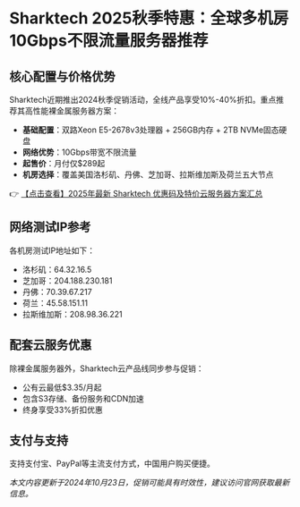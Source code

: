 # Sharktech 2025秋季特惠：全球多机房10Gbps不限流量服务器推荐

## 核心配置与价格优势
Sharktech近期推出2024秋季促销活动，全线产品享受10%-40%折扣。重点推荐其高性能裸金属服务器方案：

- **基础配置**：双路Xeon E5-2678v3处理器 + 256GB内存 + 2TB NVMe固态硬盘
- **网络优势**：10Gbps带宽不限流量
- **起售价**：月付仅$289起
- **机房选择**：覆盖美国洛杉矶、丹佛、芝加哥、拉斯维加斯及荷兰五大节点

👉 [【点击查看】2025年最新 Sharktech 优惠码及特价云服务器方案汇总](https://bit.ly/Sharktech)

## 网络测试IP参考
各机房测试IP地址如下：
- 洛杉矶：64.32.16.5
- 芝加哥：204.188.230.181
- 丹佛：70.39.67.217
- 荷兰：45.58.151.11
- 拉斯维加斯：208.98.36.221

## 配套云服务优惠
除裸金属服务器外，Sharktech云产品线同步参与促销：
- 公有云最低$3.35/月起
- 包含S3存储、备份服务和CDN加速
- 终身享受33%折扣优惠

## 支付与支持
支持支付宝、PayPal等主流支付方式，中国用户购买便捷。

*本文内容更新于2024年10月23日，促销可能具有时效性，建议访问官网获取最新信息。*